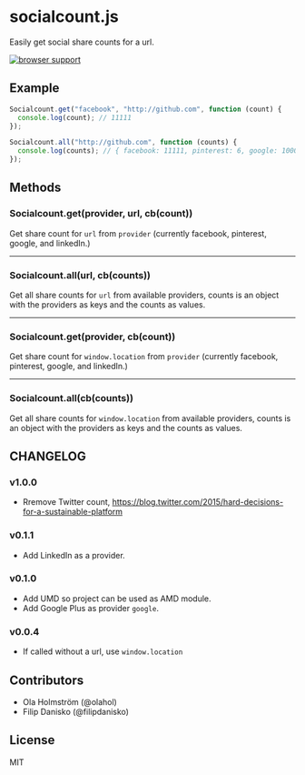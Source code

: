 # socialcount.js

Easily get social share counts for a url.

[![browser support](https://ci.testling.com/olahol/socialcount.js.png)
](https://ci.testling.com/olahol/socialcount.js)

## Example

```js
Socialcount.get("facebook", "http://github.com", function (count) {
  console.log(count); // 11111
});
```

```js
Socialcount.all("http://github.com", function (counts) {
  console.log(counts); // { facebook: 11111, pinterest: 6, google: 10000, linkedin: 795 }
});
```

## Methods

### Socialcount.get(provider, url, cb(count))

Get share count for `url` from `provider` (currently facebook, pinterest, google, and linkedIn.)

* * *

### Socialcount.all(url, cb(counts))

Get all share counts for `url` from available providers, counts is an
object with the providers as keys and the counts as values.

* * *

### Socialcount.get(provider, cb(count))

Get share count for `window.location` from `provider` (currently facebook, pinterest, google, and linkedIn.)

* * *

### Socialcount.all(cb(counts))

Get all share counts for `window.location` from available providers, counts is an
object with the providers as keys and the counts as values.

## CHANGELOG

### v1.0.0

* Rremove Twitter count, https://blog.twitter.com/2015/hard-decisions-for-a-sustainable-platform

### v0.1.1

* Add LinkedIn as a provider.

### v0.1.0

* Add UMD so project can be used as AMD module.
* Add Google Plus as provider `google`.

### v0.0.4

* If called without a url, use `window.location`

## Contributors

* Ola Holmström (@olahol)
* Filip Danisko (@filipdanisko)

## License

MIT
